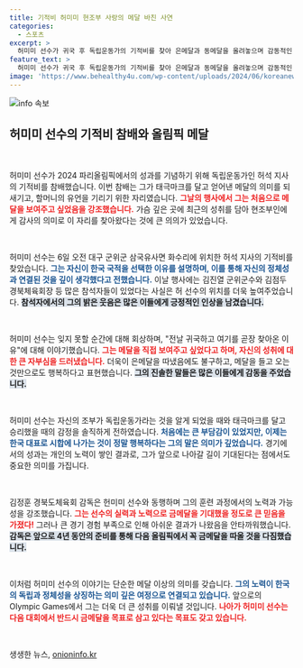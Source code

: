 ```yaml
---
title: 기적비 허미미 현조부 사랑의 메달 바친 사연
categories:
  - 스포츠
excerpt: >
  허미미 선수가 귀국 후 독립운동가의 기적비를 찾아 은메달과 동메달을 올려놓으며 감동적인 참배를 했습니다. 다음 올림픽에서 꼭 금메달을 따겠다는 포부도 밝혔습니다.
feature_text: >
  허미미 선수가 귀국 후 독립운동가의 기적비를 찾아 은메달과 동메달을 올려놓으며 감동적인 참배를 했습니다. 다음 올림픽에서 꼭 금메달을 따겠다는 포부도 밝혔습니다.
image: 'https://www.behealthy4u.com/wp-content/uploads/2024/06/koreanews.jpg'
---
```


<p><img src="https://www.behealthy4u.com/wp-content/uploads/2024/06/koreanews.jpg" alt="info 속보" /></p>

<h2 data-ke-size="size26">허미미 선수의 기적비 참배와 올림픽 메달</h2>

<p data-ke-size="size16">&nbsp;</p>

<p>허미미 선수가 2024 파리올림픽에서의 성과를 기념하기 위해 독립운동가인 허석 지사의 기적비를 참배했습니다. 이번 참배는 그가 태극마크를 달고 얻어낸 메달의 의미를 되새기고, 할머니의 유언을 기리기 위한 자리였습니다. <b><span style="color: #ee2323;">그날의 행사에서 그는 처음으로 메달을 보여주고 싶었음을 강조했습니다.</span></b> 가슴 깊은 곳에 최근의 성취를 담아 현조부인에게 감사의 의미로 이 자리를 찾아왔다는 것에 큰 의의가 있었습니다. </p>

<p data-ke-size="size16">&nbsp;</p>

<p>허미미 선수는 6일 오전 대구 군위군 삼국유사면 화수리에 위치한 허석 지사의 기적비를 찾았습니다. <b><span style="color: #1a5490;">그는 자신이 한국 국적을 선택한 이유를 설명하며, 이를 통해 자신의 정체성과 연결된 것을 깊이 생각했다고 전했습니다.</span></b> 이날 행사에는 김진열 군위군수와 김점두 경북체육회장 등 많은 참석자들이 있었다는 사실은 허 선수의 위치를 더욱 높여주었습니다. <b><span style="background-color: #21538527;">참석자에서의 그의 밝은 웃음은 많은 이들에게 긍정적인 인상을 남겼습니다.</span></b></p>

<p data-ke-size="size16">&nbsp;</p>

<p>허미미 선수는 잊지 못할 순간에 대해 회상하며, "전날 귀국하고 여기를 곧장 찾아온 이유"에 대해 이야기했습니다. <b><span style="color: #ee2323;">그는 메달을 직접 보여주고 싶었다고 하며, 자신의 성취에 대한 큰 자부심을 드러냈습니다.</span></b> 더욱이 은메달을 따냈음에도 불구하고, 메달을 들고 오는 것만으로도 행복하다고 표현했습니다. <b><span style="background-color: #21538527;">그의 진솔한 말들은 많은 이들에게 감동을 주었습니다.</span></b></p>

<p data-ke-size="size16">&nbsp;</p>

<p>허미미 선수는 자신의 조부가 독립운동가라는 것을 알게 되었을 때와 태극마크를 달고 승리했을 때의 감정을 솔직하게 전하였습니다. <b><span style="color: #1a5490;">처음에는 큰 부담감이 있었지만, 이제는 한국 대표로 시합에 나가는 것이 정말 행복하다는 그의 말은 의미가 깊었습니다.</span></b> 경기에서의 성과는 개인의 노력이 쌓인 결과로, 그가 앞으로 나아갈 길이 기대된다는 점에서도 중요한 의미를 가집니다.</p>

<p data-ke-size="size16">&nbsp;</p>

<p>김정훈 경북도체육회 감독은 헌미미 선수와 동행하며 그의 훈련 과정에서의 노력과 가능성을 강조했습니다. <b><span style="color: #ee2323;">그는 선수의 실력과 노력으로 금메달을 기대했을 정도로 큰 믿음을 가졌다!</span></b> 그러나 큰 경기 경험 부족으로 인해 아쉬운 결과가 나왔음을 안타까워했습니다. <b><span style="background-color: #21538527;">감독은 앞으로 4년 동안의 준비를 통해 다음 올림픽에서 꼭 금메달을 따올 것을 다짐했습니다.</span></b></p>

<p data-ke-size="size16">&nbsp;</p>

<p>이처럼 허미미 선수의 이야기는 단순한 메달 이상의 의미를 갖습니다. <b><span style="color: #1a5490;">그의 노력이 한국의 독립과 정체성을 상징하는 의미 깊은 여정으로 연결되고 있습니다.</span></b> 앞으로의 Olympic Games에서 그는 더욱 더 큰 성취를 이뤄낼 것입니다. <b><span style="color: #ee2323;">나아가 허미미 선수는 다음 대회에서 반드시 금메달을 목표로 삼고 있다는 목표도 갖고 있습니다.</span></b> <p data-ke-size="size16">&nbsp;</p></p>
생생한 뉴스, <a href="https://onioninfo.kr" rel="dofollow">onioninfo.kr</a>


